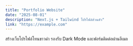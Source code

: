 ```yaml
---
title: "Portfolio Website"
date: "2025-08-01"
description: "Next.js + Tailwind โปรไฟล์ส่วนตัว"
link: "https://example.com"
---
```

สร้างเว็บโปรไฟล์โทนขาวดำ รองรับ Dark Mode และฟอร์มติดต่อผ่านอีเมล